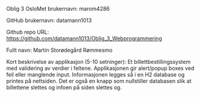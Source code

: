 Oblig 3
OsloMet brukernavn: marom4286

GitHub brukernavn: datamann1013

Github repo URL: https://github.com/datamann1013/Oblig_3_Webprogrammering

Fullt navn: Martin Storødegård Rømmesmo

Kort beskrivelse av applikasjon (5-10 setninger): 
    Et billettbestillingssystem med validering av verdier i feltene. 
    Applikasjonen gir alert/popup boxes ved feil eller manglende input. 
    Informasjonen legges så i en H2 database og printes på nettsiden. 
    Det er også en knapp som nullstiller databasen slik at billettene slettes og infoen 
    på siden slettes og.